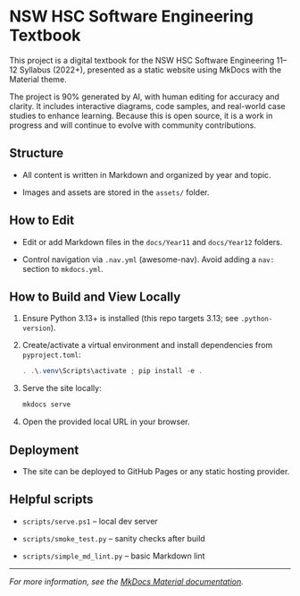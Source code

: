 
# NSW HSC Software Engineering Textbook

This project is a digital textbook for the NSW HSC Software Engineering 11–12 Syllabus (2022+), presented as a static website using MkDocs with the Material theme.

The project is 90% generated by AI, with human editing for accuracy and clarity. It includes interactive diagrams, code samples, and real-world case studies to enhance learning. Because this is open source, it is a work in progress and will continue to evolve with community contributions.

## Structure

- All content is written in Markdown and organized by year and topic.

- Images and assets are stored in the `assets/` folder.

## How to Edit

- Edit or add Markdown files in the `docs/Year11` and `docs/Year12` folders.

- Control navigation via `.nav.yml` (awesome-nav). Avoid adding a `nav:` section to `mkdocs.yml`.

## How to Build and View Locally

1. Ensure Python 3.13+ is installed (this repo targets 3.13; see `.python-version`).

2. Create/activate a virtual environment and install dependencies from `pyproject.toml`:

    ```powershell
    . .\.venv\Scripts\activate ; pip install -e .
    ```

3. Serve the site locally:

    ```powershell
    mkdocs serve
    ```

4. Open the provided local URL in your browser.

## Deployment

- The site can be deployed to GitHub Pages or any static hosting provider.

## Helpful scripts

- `scripts/serve.ps1` – local dev server

- `scripts/smoke_test.py` – sanity checks after build

- `scripts/simple_md_lint.py` – basic Markdown lint

---

*For more information, see the [MkDocs Material documentation](https://squidfunk.github.io/mkdocs-material/).*
